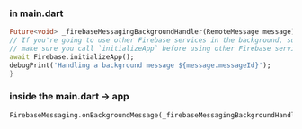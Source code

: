 ### in main.dart

```dart
Future<void> _firebaseMessagingBackgroundHandler(RemoteMessage message) async {
// If you're going to use other Firebase services in the background, such as Firestore,
// make sure you call `initializeApp` before using other Firebase services.
await Firebase.initializeApp();
debugPrint('Handling a background message ${message.messageId}');
}
```

### inside the main.dart -> app
```dart
FirebaseMessaging.onBackgroundMessage(_firebaseMessagingBackgroundHandler);

```
